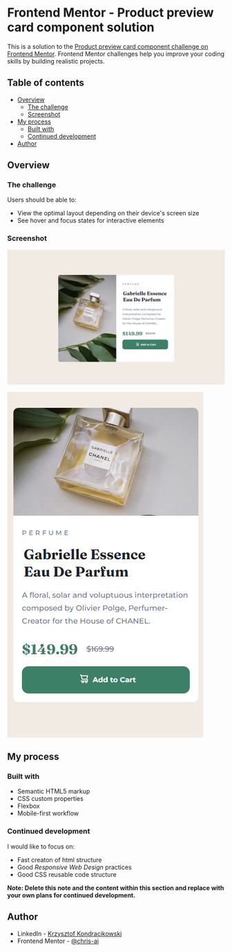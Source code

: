 # Frontend Mentor - Product preview card component solution

This is a solution to the [Product preview card component challenge on Frontend Mentor](https://www.frontendmentor.io/challenges/product-preview-card-component-GO7UmttRfa). Frontend Mentor challenges help you improve your coding skills by building realistic projects.

## Table of contents

- [Overview](#overview)
  - [The challenge](#the-challenge)
  - [Screenshot](#screenshot)
- [My process](#my-process)
  - [Built with](#built-with)
  - [Continued development](#continued-development)
- [Author](#author)

## Overview

### The challenge

Users should be able to:

- View the optimal layout depending on their device's screen size
- See hover and focus states for interactive elements

### Screenshot

![](./images/screenshot_1.png)

![](./images/screenshot_2.png)

## My process

### Built with

- Semantic HTML5 markup
- CSS custom properties
- Flexbox
- Mobile-first workflow

### Continued development

I would like to focus on:

- Fast creaton of html structure
- Good <i>Responsive Web Design</i> practices
- Good CSS reusable code structure

**Note: Delete this note and the content within this section and replace with your own plans for continued development.**

## Author

- LinkedIn - [Krzysztof Kondracikowski](https://www.linkedin.com/in/krzysztof-kondracikowski-87a3491b3/)
- Frontend Mentor - [@chris-ai](https://www.frontendmentor.io/profile/Chris-ai)
